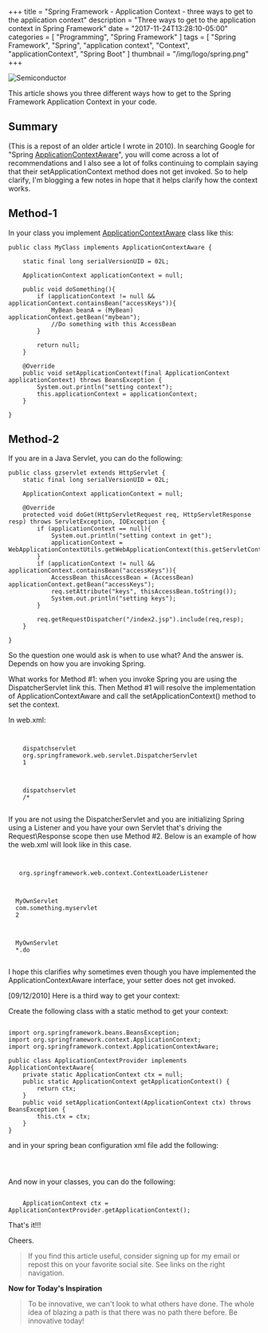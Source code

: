 +++
title = "Spring Framework - Application Context - three ways to get to the application context"
description = "Three ways to get to the application context in Spring Framework"
date = "2017-11-24T13:28:10-05:00"
categories = [
  "Programming",
  "Spring Framework"
]
tags = [
  "Spring Framework",
  "Spring",
  "application context",
  "Context",
  "applicationContext",
  "Spring Boot"
]
thumbnail = "/img/logo/spring.png"
+++

![Semiconductor](/img/logo/springframework.png)

This article shows you three different ways how to get to the Spring Framework Application Context in your code. 

## Summary

(This is a repost of an older article I wrote in 2010). 
In searching Google for "Spring [ApplicationContextAware](https://docs.spring.io/spring-framework/docs/current/javadoc-api/org/springframework/context/ApplicationContextAware.html)", you will come across a lot of recommendations and I also see a lot of folks continuing to complain saying that their setApplicationContext method does not get invoked. So to help clarify, I'm blogging a few notes in hope that it helps clarify how the context works.

## Method-1

In your class you implement [ApplicationContextAware](https://docs.spring.io/spring-framework/docs/current/javadoc-api/org/springframework/context/ApplicationContextAware.html) class like this:

<pre><code class="language-java line-numbers">public class MyClass implements ApplicationContextAware {

    static final long serialVersionUID = 02L;

    ApplicationContext applicationContext = null;

    public void doSomething(){
        if (applicationContext != null && applicationContext.containsBean("accessKeys")){
            MyBean beanA = (MyBean) applicationContext.getBean("mybean");
            //Do something with this AccessBean
        }

        return null;
    }

    @Override
    public void setApplicationContext(final ApplicationContext applicationContext) throws BeansException {
        System.out.println("setting context");
        this.applicationContext = applicationContext;
    }

}
</code></pre>

## Method-2

If you are in a Java Servlet, you can do the following:


<pre><code class="language-java line-numbers">public class gzservlet extends HttpServlet {
    static final long serialVersionUID = 02L;

    ApplicationContext applicationContext = null;

    @Override
    protected void doGet(HttpServletRequest req, HttpServletResponse resp) throws ServletException, IOException {
        if (applicationContext == null){
            System.out.println("setting context in get");
            applicationContext = WebApplicationContextUtils.getWebApplicationContext(this.getServletContext());
        }
        if (applicationContext != null && applicationContext.containsBean("accessKeys")){
            AccessBean thisAccessBean = (AccessBean) applicationContext.getBean("accessKeys");
            req.setAttribute("keys", thisAccessBean.toString());
            System.out.println("setting keys");
        }

        req.getRequestDispatcher("/index2.jsp").include(req,resp);
    }

}
</code></pre>

So the question one would ask is when to use what? And the answer is. Depends on how you are invoking Spring.

What works for Method #1: when you invoke Spring you are using the DispatcherServlet link this. Then Method #1 will resolve the implementation of ApplicationContextAware and call the setApplicationContext() method to set the context.

In web.xml:

<pre><code class="language-xml line-numbers">
<servlet>
	<servlet-name>dispatchservlet</servlet-name>
	<servlet-class>org.springframework.web.servlet.DispatcherServlet</servlet-class>
	<load-on-startup>1</load-on-startup>
</servlet>

<servlet-mapping>
	<servlet-name>dispatchservlet</servlet-name>
	<url-pattern>/*</url-pattern>
</servlet-mapping>
</code></pre>


If you are not using the DispatcherServlet and you are initializing Spring using a Listener and you have your own Servlet that's driving the Request\Response scope then use Method #2. Below is an example of how the web.xml will look like in this case.

<pre><code class="language-xml line-numbers">
<listener>
   <listener-class>org.springframework.web.context.ContextLoaderListener</listener-class>
</listener>

<servlet>
  <servlet-name>MyOwnServlet</servlet-name>
  <servlet-class>com.something.myservlet</servlet-class>
  <load-on-startup>2</load-on-startup>
</servlet>

<servlet-mapping>
  <servlet-name>MyOwnServlet</servlet-name>
  <url-pattern>*.do</url-pattern>
</servlet-mapping>
</code></pre>


I hope this clarifies why sometimes even though you have implemented the ApplicationContextAware interface, your setter does not get invoked.

[09/12/2010] Here is a third way to get your context:

Create the following class with a static method to get your context:

<pre><code class="language-java line-numbers">
import org.springframework.beans.BeansException;
import org.springframework.context.ApplicationContext;
import org.springframework.context.ApplicationContextAware;

public class ApplicationContextProvider implements ApplicationContextAware{
	private static ApplicationContext ctx = null;
 	public static ApplicationContext getApplicationContext() {
		return ctx;
 	}
 	public void setApplicationContext(ApplicationContext ctx) throws BeansException {
		this.ctx = ctx;
 	}
}
</code></pre>

and in your spring bean configuration xml file add the following:

<pre><code class="language-xml line-numbers">
<bean id="applicationContextProvider" class="ApplicationContextProvider"></bean>
</code></pre>

And now in your classes, you can do the following:

<pre><code class="language-java line-numbers">    
    ApplicationContext ctx = ApplicationContextProvider.getApplicationContext();
</code></pre>

That's it!!!

Cheers.

<blockquote>If you find this article useful, consider signing up for my email or repost this on your favorite social site. See links on the right navigation.</blockquote>

**Now for Today's Inspiration** 
<blockquote>To be innovative, we can't look to what others have done. The whole idea of blazing a path is that there was no path there before. Be innovative today!</blockquote>

